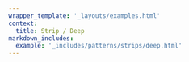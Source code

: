 ```yaml
---
wrapper_template: '_layouts/examples.html'
context:
  title: Strip / Deep
markdown_includes:
  example: '_includes/patterns/strips/deep.html'
---
```

